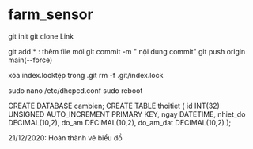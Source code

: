 # farm_sensor
<!-- clone code from github -->
git init
git clone Link

<!-- push code on github -->
git add * : thêm file mới
git commit -m " nội dung commit"
git push origin main(--force)

<!--fatal: Unable to create 'D:/Electronic_IT/Đồ án/farm_sensor/.git/index.lock': File exists.-->

xóa index.locktệp trong .git
rm -f .git/index.lock

<!-- ip tinh -->
sudo nano /etc/dhcpcd.conf
sudo reboot

<!-- creat name DB, table -->
CREATE DATABASE cambien;
CREATE TABLE thoitiet (
    id INT(32) UNSIGNED AUTO_INCREMENT PRIMARY KEY, 
    ngay DATETIME,
    nhiet_do DECIMAL(10,2),
    do_am DECIMAL(10,2),
    do_am_dat DECIMAL(10,2)
    );

21/12/2020: Hoàn thành vẽ biểu đồ
